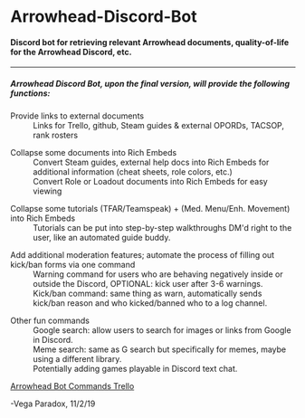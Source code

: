 # Arrowhead-Discord-Bot

#### Discord bot for retrieving relevant Arrowhead documents, quality-of-life for the Arrowhead Discord, etc.
-------------------------------------------------------------------------------------------------------------

##### Arrowhead Discord Bot, upon the final version, will provide the following functions:

<dl>
  <dt>Provide links to external documents</dt>
  <dd>Links for Trello, github, Steam guides & external OPORDs, TACSOP, rank rosters</dd>

<dl>
  <dt>Collapse some documents into Rich Embeds</dt>
  <dd>Convert Steam guides, external help docs into Rich Embeds for additional information (cheat sheets, role colors, etc.)</dd>
  <dd>Convert Role or Loadout documents into Rich Embeds for easy viewing</dd>

<dl>
  <dt>Collapse some tutorials (TFAR/Teamspeak) + (Med. Menu/Enh. Movement) into Rich Embeds</dt>
  <dd>Tutorials can be put into step-by-step walkthroughs DM'd right to the user, like an automated guide buddy.</dd>

<dl>
  <dt>Add additional moderation features; automate the process of filling out kick/ban forms via one command</dt>
  <dd>Warning command for users who are behaving negatively inside or outside the Discord, OPTIONAL: kick user after 3-6 warnings.</dd>
  <dd>Kick/ban command: same thing as warn, automatically sends kick/ban reason and who kicked/banned who to a log channel.</dd>

<dl>
  <dt>Other fun commands</dt>
  <dd>Google search: allow users to search for images or links from Google in Discord.</dd>
  <dd>Meme search: same as G search but specifically for memes, maybe using a different library.</dd>
  <dd>Potentially adding games playable in Discord text chat.</dd>

[Arrowhead Bot Commands Trello](https://trello.com/b/RU0fbRsA/arrowhead-bot-commands)

-Vega Paradox, 11/2/19
